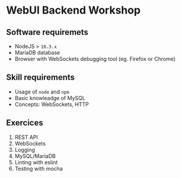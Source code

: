 # WebUI Backend Workshop

## Software requiremets
- NodeJS > `10.3.x`
- MariaDB database
- Browser with WebSockets debugging tool (eg. Firefox or Chrome)

## Skill requirements
- Usage of `node` and `npm`
- Basic knowleadge of MySQL
- Concepts: WebSockets, HTTP

## Exercices
1. REST API
2. WebSockets
3. Logging
4. MySQL/MariaDB
5. Linting with eslint
6. Testing with mocha
